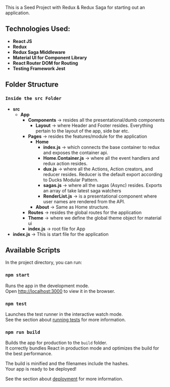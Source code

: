This is a Seed Project with Redux & Redux Saga for starting out an application.

## Technologies Used:

- **React JS**
- **Redux**
- **Redux Saga Middleware**
- **Material UI for Component Library**
- **React Router DOM for Routing**
- **Testing Framework Jest**

## Folder Structure

### `Inside the src Folder`

- **src**
  - **App**
    - **Components** -> resides all the presentational/dumb components
      - **Layout** -> where Header and Footer resides. Everything pertain to the layout of the app, side bar etc.
    - **Pages** -> resides the features/module for the application
      - **Home**
        - **index.js** -> which connects the base container to redux and exposes the container api.
        - **Home.Container.js** -> where all the event handlers and redux action resides.
        - **dux.js** -> where all the Actions, Action creators, and reducer resides. Reducer is the default export according to Ducks Modular Pattern.
        - **sagas.js** -> where all the sagas (Async) resides. Exports an array of take latest saga watchers
        - **RenderList.js** -> is a presentational component where user names are rendered from the API.
      - **About** -> Same as Home structure.
    - **Routes** -> resides the global routes for the application
    - **Theme** -> where we define the global theme object for material ui
    - **index.js** -> root file for App
- **index.js** -> This is start file for the application

## Available Scripts

In the project directory, you can run:

### `npm start`

Runs the app in the development mode.<br />
Open [http://localhost:3000](http://localhost:3000) to view it in the browser.

### `npm test`

Launches the test runner in the interactive watch mode.<br />
See the section about [running tests](https://facebook.github.io/create-react-app/docs/running-tests) for more information.

### `npm run build`

Builds the app for production to the `build` folder.<br />
It correctly bundles React in production mode and optimizes the build for the best performance.

The build is minified and the filenames include the hashes.<br />
Your app is ready to be deployed!

See the section about [deployment](https://facebook.github.io/create-react-app/docs/deployment) for more information.

